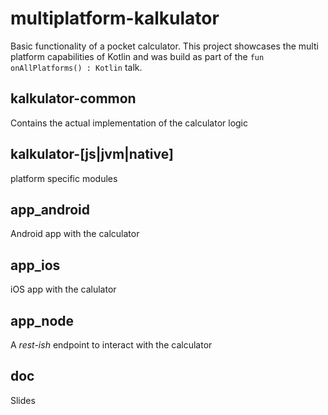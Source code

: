 # multiplatform-kalkulator

Basic functionality of a pocket calculator.
This project showcases the multi platform capabilities of Kotlin and was build as part of the `fun onAllPlatforms() : Kotlin` talk.

## kalkulator-common
Contains the actual implementation of the calculator logic

## kalkulator-[js|jvm|native]
platform specific modules

## app_android
Android app with the calculator

## app_ios
iOS app with the calulator

## app_node
A *rest-ish* endpoint to interact with the calculator

## doc
Slides
